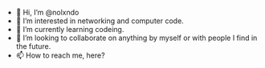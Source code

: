 - 👋 Hi, I’m @nolxndo
- 👀 I’m interested in networking and computer code.
- 🌱 I’m currently learning codeing.
- 💞️ I’m looking to collaborate on anything by myself or with people I find in the future.
- 📫 How to reach me, here?

<!---
nolxndo/nolxndo is a ✨ special ✨ repository because its `README.md` (this file) appears on your GitHub profile.
You can click the Preview link to take a look at your changes.
--->
